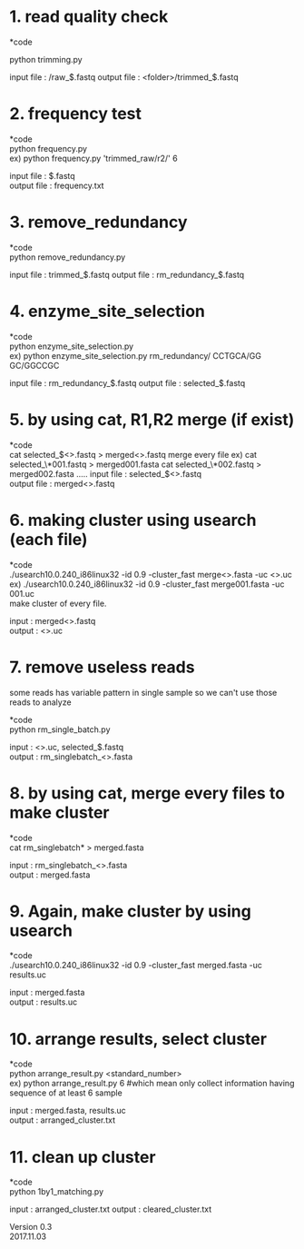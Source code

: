 

# 1. read quality check

\*code

python trimming.py <folder>  

input file : <folder>/raw_$.fastq  
output file : <folder>/trimmed_$.fastq


# 2. frequency test

\*code  
python frequency.py <folder> <bp>  
  ex) python frequency.py 'trimmed_raw/r2/' 6  

input file : $.fastq  
output file : frequency.txt


# 3. remove_redundancy

\*code  
python remove_redundancy.py <folder>  
  
input file : trimmed_$.fastq  
output file : rm_redundancy_$.fastq


# 4. enzyme_site_selection

\*code  
python enzyme_site_selection.py <folder> <enz1seq> <enz2seq>  
  ex) python enzyme_site_selection.py rm_redundancy/ CCTGCA/GG GC/GGCCGC  
  
 input file : rm_redundancy_$.fastq  
 output file : selected_$.fastq


# 5. by using cat, R1,R2 merge (if exist)

\*code  
cat selected_$<>.fastq > merged<>.fastq  
merge every file
  ex) cat selected_\*001.fastq > merged001.fasta  
      cat selected_\*002.fastq > merged002.fasta  
      .....  
input file : selected_$<>.fastq  
output file : merged<>.fastq  


# 6. making cluster using usearch (each file)

\*code  
./usearch10.0.240_i86linux32 -id 0.9 -cluster_fast merge<>.fasta  -uc <>.uc  
  ex) ./usearch10.0.240_i86linux32 -id 0.9 -cluster_fast merge001.fasta  -uc 001.uc  
make cluster of every file.

input : merged<>.fastq  
output : <>.uc

# 7. remove useless reads
some reads has variable pattern in single sample so we can't use those reads to analyze

\*code  
python rm_single_batch.py  

input : <>.uc, selected_$.fastq  
output : rm_singlebatch_<>.fasta

# 8. by using cat, merge every files to make cluster

\*code  
cat rm_singlebatch\* > merged.fasta

input : rm_singlebatch_<>.fasta  
output : merged.fasta

# 9. Again, make cluster by using usearch

\*code  
./usearch10.0.240_i86linux32 -id 0.9 -cluster_fast merged.fasta  -uc results.uc  


input : merged.fasta  
output : results.uc

# 10. arrange results, select cluster

\*code  
python arrange_result.py <standard_number>  
  ex) python arrange_result.py 6 
  #which mean only collect information having sequence of at least 6 sample

input : merged.fasta, results.uc  
output : arranged_cluster.txt

# 11. clean up cluster

\*code  
python 1by1_matching.py

input : arranged_cluster.txt
output : cleared_cluster.txt

Version 0.3  
2017.11.03
